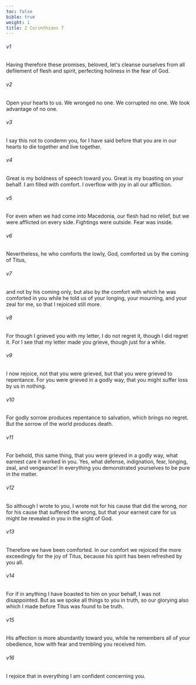 ```yaml
---
toc: false
bible: true
weight: 1
title: 2 Corinthians 7
---
```




###### v1 
Having therefore these promises, beloved, let's cleanse ourselves from all defilement of flesh and spirit, perfecting holiness in the fear of God. 

###### v2 
Open your hearts to us. We wronged no one. We corrupted no one. We took advantage of no one. 

###### v3 
I say this not to condemn you, for I have said before that you are in our hearts to die together and live together. 

###### v4 
Great is my boldness of speech toward you. Great is my boasting on your behalf. I am filled with comfort. I overflow with joy in all our affliction. 

###### v5 
For even when we had come into Macedonia, our flesh had no relief, but we were afflicted on every side. Fightings were outside. Fear was inside. 

###### v6 
Nevertheless, he who comforts the lowly, God, comforted us by the coming of Titus, 

###### v7 
and not by his coming only, but also by the comfort with which he was comforted in you while he told us of your longing, your mourning, and your zeal for me, so that I rejoiced still more. 

###### v8 
For though I grieved you with my letter, I do not regret it, though I did regret it. For I see that my letter made you grieve, though just for a while. 

###### v9 
I now rejoice, not that you were grieved, but that you were grieved to repentance. For you were grieved in a godly way, that you might suffer loss by us in nothing. 

###### v10 
For godly sorrow produces repentance to salvation, which brings no regret. But the sorrow of the world produces death. 

###### v11 
For behold, this same thing, that you were grieved in a godly way, what earnest care it worked in you. Yes, what defense, indignation, fear, longing, zeal, and vengeance! In everything you demonstrated yourselves to be pure in the matter. 

###### v12 
So although I wrote to you, I wrote not for his cause that did the wrong, nor for his cause that suffered the wrong, but that your earnest care for us might be revealed in you in the sight of God. 

###### v13 
Therefore we have been comforted. In our comfort we rejoiced the more exceedingly for the joy of Titus, because his spirit has been refreshed by you all. 

###### v14 
For if in anything I have boasted to him on your behalf, I was not disappointed. But as we spoke all things to you in truth, so our glorying also which I made before Titus was found to be truth. 

###### v15 
His affection is more abundantly toward you, while he remembers all of your obedience, how with fear and trembling you received him. 

###### v16 
I rejoice that in everything I am confident concerning you.
